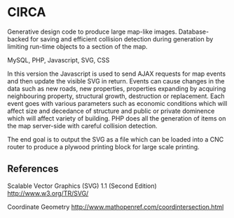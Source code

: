 CIRCA
=====

Generative design code to produce large map-like images. Database-backed for saving and efficient collision detection during generation by limiting run-time objects to a section of the map. 

MySQL, PHP, Javascript, SVG, CSS

In this version the Javascript is used to send AJAX requests for map events and then update the visible SVG in return. Events can cause changes in the data such as new roads, new properties, properties expanding by acquiring neighbouring property, structural growth, destruction or replacement. Each event goes with various parameters such as economic conditions which will affect size and decedance of structure and public or private dominence which will affect variety of building. PHP does all the generation of items on the map server-side with careful collision detection. 

The end goal is to output the SVG as a file which can be loaded into a CNC router to produce a plywood printing block for large scale printing.

References
----------

Scalable Vector Graphics (SVG) 1.1 (Second Edition) http://www.w3.org/TR/SVG/

Coordinate Geometry http://www.mathopenref.com/coordintersection.html 

